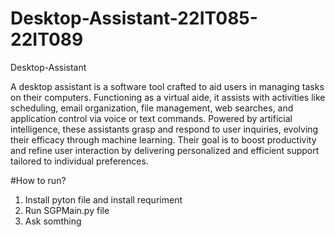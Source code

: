 # Desktop-Assistant-22IT085-22IT089
Desktop-Assistant

A desktop assistant is a software tool crafted to aid users in managing tasks on their computers. Functioning as a virtual aide, it assists with activities like scheduling, email organization, file management, web searches, and application control via voice or text commands. Powered by artificial intelligence, these assistants grasp and respond to user inquiries, evolving their efficacy through machine learning. Their goal is to boost productivity and refine user interaction by delivering personalized and efficient support tailored to individual preferences.

#How to run?
1. Install pyton file and install requriment
2. Run SGPMain.py file
3. Ask somthing
